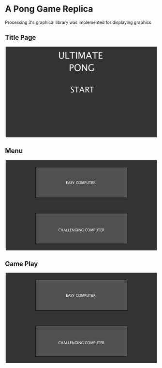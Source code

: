 # A Pong Game Replica 

Processing 3's graphical library was implemented for displaying graphics 

## Title Page
<p align="center">
  <img src = "Pong/TitleScreen.png" width=500/> 
</p>

## Menu
<p align="center">
  <img src = "Pong/MenuScreen.png" width=500/> 
</p>

## Game Play
<p align="center">
  <img src = "Pong/MenuScreen.png" width=500/> 
</p>
